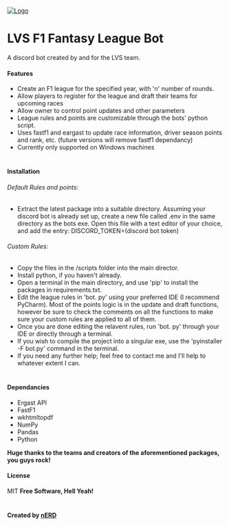 [![Logo](https://cdn.discordapp.com/attachments/1006201726069641268/1086157444557844521/githubbanner.png)]()
# LVS F1 Fantasy League Bot
A discord bot created by and for the LVS team.

#### Features
- Create an F1 league for the specified year, with 'n' number of rounds.
- Allow players to register for the league and draft their teams for upcoming races
- Allow owner to control point updates and other parameters
- League rules and points are customizable through the bots' python script.
- Uses fastf1 and eargast to update race information, driver season points and rank, etc. (future versions will remove fastf1 dependancy)
- Currently only supported on Windows machines

#
#### Installation
###### Default Rules and points:
- Extract the latest package into a suitable directory. Assuming your discord bot is already set up, create a new file called .env in the same directory as the bots exe. Open this file with a text editor of your choice, and add the entry: DISCORD_TOKEN=(discord bot token)

###### Custom Rules:
- Copy the files in the /scripts folder into the main director.
- Install python, if you haven't already.
- Open a terminal in the main directory, and use 'pip' to install the packages in requirements.txt.
- Edit the league rules in 'bot. py' using your preferred IDE (I recommend PyCharm). Most of the points logic is in the update and draft functions, however be sure to check the comments on all the functions to make sure your custom rules are applied to all of them.
- Once you are done editing the relavent rules, run 'bot. py' through your IDE or directly through a terminal.
- If you wish to compile the project into a singular exe, use the 'pyinstaller -F bot.py' command in the terminal.
- If you need any further help; feel free to contact me and I'll help to whatever extent I can.

#

#### Dependancies
- Ergast API 
- FastF1 
- wkhtmltopdf
- NumPy 
- Pandas 
- Python 

**Huge thanks to the teams and creators of the aforementioned packages, you guys rock!**


#### License
MIT
**Free Software, Hell Yeah!**
#
#### Created by [nERD]

[//]: # ()

   [nERD]: <https://github.com/nERD8932/>
